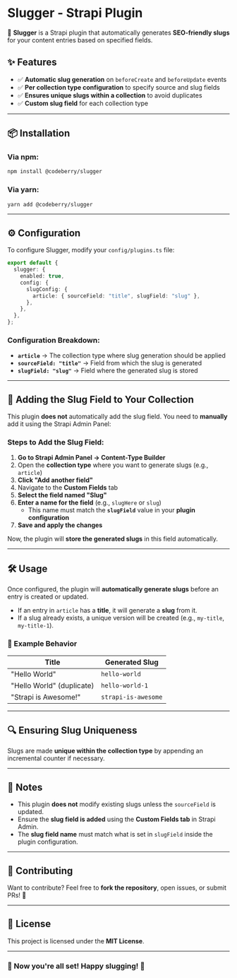 # **Slugger - Strapi Plugin**  
🚀 **Slugger** is a Strapi plugin that automatically generates **SEO-friendly slugs** for your content entries based on specified fields.  

## **✨ Features**  
- ✅ **Automatic slug generation** on `beforeCreate` and `beforeUpdate` events  
- ✅ **Per collection type configuration** to specify source and slug fields  
- ✅ **Ensures unique slugs within a collection** to avoid duplicates  
- ✅ **Custom slug field** for each collection type  

---

## **📦 Installation**  

### **Via npm:**  
```sh
npm install @codeberry/slugger
```

### **Via yarn:**  
```sh
yarn add @codeberry/slugger
```

---

## **⚙️ Configuration**  

To configure Slugger, modify your `config/plugins.ts` file:  

```ts
export default {
  slugger: {
    enabled: true,
    config: {
      slugConfig: {
        article: { sourceField: "title", slugField: "slug" },
      },
    },
  },
};
```

### **Configuration Breakdown:**  
- **`article`** → The collection type where slug generation should be applied  
- **`sourceField: "title"`** → Field from which the slug is generated  
- **`slugField: "slug"`** → Field where the generated slug is stored  

---

## **🔧 Adding the Slug Field to Your Collection**  

This plugin **does not** automatically add the slug field. You need to **manually** add it using the Strapi Admin Panel:  

### **Steps to Add the Slug Field:**  
1. **Go to Strapi Admin Panel → Content-Type Builder**  
2. Open the **collection type** where you want to generate slugs (e.g., `article`)  
3. **Click "Add another field"**  
4. Navigate to the **Custom Fields** tab  
5. **Select the field named "Slug"**  
6. **Enter a name for the field** (e.g., `slugHere` or `slug`)  
   - This name must match the **`slugField`** value in your **plugin configuration**  
7. **Save and apply the changes**  

Now, the plugin will **store the generated slugs** in this field automatically.

---

## **🛠 Usage**  

Once configured, the plugin will **automatically generate slugs** before an entry is created or updated.  

- If an entry in `article` has a **title**, it will generate a **slug** from it.  
- If a slug already exists, a unique version will be created (e.g., `my-title`, `my-title-1`).  

### **📌 Example Behavior**  

| Title                      | Generated Slug         |
|----------------------------|------------------------|
| "Hello World"              | `hello-world`          |
| "Hello World" (duplicate)  | `hello-world-1`        |
| "Strapi is Awesome!"       | `strapi-is-awesome`    |

---

## **🔍 Ensuring Slug Uniqueness**  

Slugs are made **unique within the collection type** by appending an incremental counter if necessary.

---

## **📝 Notes**  
- This plugin **does not** modify existing slugs unless the `sourceField` is updated.  
- Ensure the **slug field is added** using the **Custom Fields tab** in Strapi Admin.  
- The **slug field name** must match what is set in `slugField` inside the plugin configuration.  

---

## **🤝 Contributing**  

Want to contribute? Feel free to **fork the repository**, open issues, or submit PRs! 🚀  

---

## **📄 License**  

This project is licensed under the **MIT License**.  

---

### **🎉 Now you're all set! Happy slugging! 🚀**
